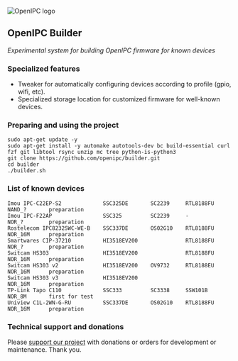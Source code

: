 ![OpenIPC logo][logo]

## OpenIPC Builder
_Experimental system for building OpenIPC firmware for known devices_


### Specialized features

- Tweaker for automatically configuring devices according to profile (gpio, wifi, etc).
- Specialized storage location for customized firmware for well-known devices.


### Preparing and using the project

```
sudo apt-get update -y
sudo apt-get install -y automake autotools-dev bc build-essential curl fzf git libtool rsync unzip mc tree python-is-python3
git clone https://github.com/openipc/builder.git
cd builder
./builder.sh
```

### List of known devices

```
Imou IPC-C22EP-S2             SSC325DE       SC2239     RTL8188FU     NAND_?       preparation
Imou IPC-F22AP                SSC325         SC2239     -             NOR_?        preparation
Rostelecom IPC8232SWC-WE-B    SSC337DE       OS02G10    RTL8188FU     NOR_16M      preparation
Smartwares CIP-37210          HI3518EV200               RTL8188FU     NOR_?        preparation
Switcam HS303                 HI3518EV200               RTL8188FU     NOR_16M      preparation
Switcam HS303 v2              HI3518EV200    OV9732     RTL8188EU     NOR_16M      preparation
Switcam HS303 v3              HI3518EV200                             NOR_16M      preparation
TP-Link Tapo C110             SSC333         SC3338     SSW101B       NOR_8M       first for test
Uniview C1L-2WN-G-RU          SSC337DE       OS02G10    RTL8188FU     NOR_16M      preparation

```

### Technical support and donations

Please [support our project](https://openipc.org/support-open-source) with donations or orders for development or maintenance. Thank you.


[logo]: https://openipc.org/assets/openipc-logo-black.svg

